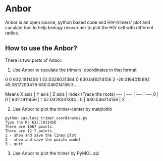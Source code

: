 # Anbor

Anbor is an open source, python based code and HIV-trimers' plot and caculate tool to help biology researcher to plot the HIV cell with different radius.

## How to use the Anbor?
There is two parts of Anbor.

1. Use Anbor to caculate the trimers' coordinates in that format

0 0 632.1911456 1
52.0328031384 0 630.046214156 2
-26.0164015692 45.0617293479 630.046214156 3
...

Means
X axis | Y axis | Z axis | Index (Trace the roots)
--- | --- | --- | ---
0 | 0 | 632.1911456 | 1
52.0328031384 | 0 | 630.046214156 | 2

2. Use Anbor to plot the trimer-center by matplotlib

```command line
python caculate_trimer_coordinates.py 
Type the R: 632.1911456      
There are 1067 points.
There are 12 T_points.
1 - show and save the lines plot
2 - show and save the points model
3 - quit
```

3. Use Anbor to plot the trimer by PyMOL api
